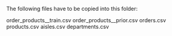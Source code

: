 The following files have to be copied into this folder:

order_products__train.csv
order_products__prior.csv
orders.csv
products.csv
aisles.csv
departments.csv
